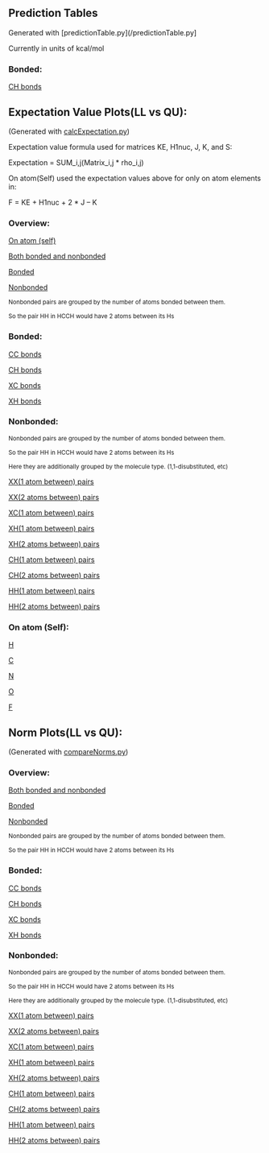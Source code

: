 ## Prediction Tables

Generated with [predictionTable.py](/predictionTable.py]

Currently in units of kcal/mol

### Bonded:

[CH bonds](/Data/predictionTables/CH/KE/CH_KE.csv)

## Expectation Value Plots(LL vs QU):

(Generated with [calcExpectation.py](/calcExpectation.py))

Expectation value formula used for matrices KE, H1nuc, J, K, and S:  

Expectation = SUM_i,j(Matrix_i,j * rho_i,j) 

On atom(Self) used the expectation values above for only on atom elements in: 

F = KE + H1nuc + 2 * J – K

### Overview:

[On atom (self)](/Data/expectationPlots/Self/Self/Self.md)

[Both bonded and nonbonded](/Data/expectationPlots/Both/Both/Both.md)

[Bonded](/Data/expectationPlots/Bonded/Bonded/Bonded.md)

[Nonbonded](/Data/expectationPlots/Nonbonded/Nonbonded/Nonbonded.md)

<sub>Nonbonded pairs are grouped by the number of atoms bonded between them. </sub>

<sub>So the  pair HH in HCCH would have 2 atoms between its Hs</sub>

### Bonded:

[CC bonds](/Data/expectationPlots/Bonded/CC/CC%28Bonded%29.md)

[CH bonds](/Data/expectationPlots/Bonded/CH/CH%28Bonded%29.md)

[XC bonds](/Data/expectationPlots/Bonded/XC/XC%28Bonded%29.md)

[XH bonds](/Data/expectationPlots/Bonded/XH/XH%28Bonded%29.md)

### Nonbonded:

<sub>Nonbonded pairs are grouped by the number of atoms bonded between them. </sub>

<sub>So the  pair HH in HCCH would have 2 atoms between its Hs</sub>

<sub>Here they are additionally grouped by the molecule type. (1,1-disubstituted, etc)</sub>


[XX(1 atom between) pairs](/Data/expectationPlots/Nonbonded/XX_1/XX_1%28Nonbonded%29.md)

[XX(2 atoms between) pairs](/Data/expectationPlots/Nonbonded/XX_2/XX_2%28Nonbonded%29.md)

[XC(1 atom between) pairs](/Data/expectationPlots/Nonbonded/XC_1/XC_1%28Nonbonded%29.md)

[XH(1 atom between) pairs](/Data/expectationPlots/Nonbonded/XH_1/XH_1%28Nonbonded%29.md)

[XH(2 atoms between) pairs](/Data/expectationPlots/Nonbonded/XH_2/XH_2%28Nonbonded%29.md)

[CH(1 atom between) pairs](/Data/expectationPlots/Nonbonded/CH_1/CH_1%28Nonbonded%29.md)

[CH(2 atoms between) pairs](/Data/expectationPlots/Nonbonded/CH_2/CH_2%28Nonbonded%29.md)

[HH(1 atom between) pairs](/Data/expectationPlots/Nonbonded/HH_1/HH_1%28Nonbonded%29.md)

[HH(2 atoms between) pairs](/Data/expectationPlots/Nonbonded/HH_2/HH_2%28Nonbonded%29.md)

### On atom (Self):

[H](/Data/expectationPlots/Self/H/H%28Self%29.md)

[C](/Data/expectationPlots/Self/C/C%28Self%29.md)

[N](/Data/expectationPlots/Self/N/N%28Self%29.md)

[O](/Data/expectationPlots/Self/O/O%28Self%29.md)

[F](/Data/expectationPlots/Self/F/F%28Self%29.md)

## Norm Plots(LL vs QU):

(Generated with [compareNorms.py](/compareNorms.py))

### Overview:


[Both bonded and nonbonded](/Data/normPlots/Both/Both/Both.md)

[Bonded](/Data/normPlots/Bonded/Bonded/Bonded.md)

[Nonbonded](/Data/normPlots/Nonbonded/Nonbonded/Nonbonded.md)

<sub>Nonbonded pairs are grouped by the number of atoms bonded between them. </sub>

<sub>So the  pair HH in HCCH would have 2 atoms between its Hs</sub>

### Bonded:

[CC bonds](/Data/normPlots/Bonded/CC/CC%28Bonded%29.md)

[CH bonds](/Data/normPlots/Bonded/CH/CH%28Bonded%29.md)

[XC bonds](/Data/normPlots/Bonded/XC/XC%28Bonded%29.md)

[XH bonds](/Data/normPlots/Bonded/XH/XH%28Bonded%29.md)

### Nonbonded:

<sub>Nonbonded pairs are grouped by the number of atoms bonded between them. </sub>

<sub>So the  pair HH in HCCH would have 2 atoms between its Hs</sub>

<sub>Here they are additionally grouped by the molecule type. (1,1-disubstituted, etc)</sub>


[XX(1 atom between) pairs](/Data/normPlots/Nonbonded/XX_1/XX_1%28Nonbonded%29.md)

[XX(2 atoms between) pairs](/Data/normPlots/Nonbonded/XX_2/XX_2%28Nonbonded%29.md)

[XC(1 atom between) pairs](/Data/normPlots/Nonbonded/XC_1/XC_1%28Nonbonded%29.md)

[XH(1 atom between) pairs](/Data/normPlots/Nonbonded/XH_1/XH_1%28Nonbonded%29.md)

[XH(2 atoms between) pairs](/Data/normPlots/Nonbonded/XH_2/XH_2%28Nonbonded%29.md)

[CH(1 atom between) pairs](/Data/normPlots/Nonbonded/CH_1/CH_1%28Nonbonded%29.md)

[CH(2 atoms between) pairs](/Data/normPlots/Nonbonded/CH_2/CH_2%28Nonbonded%29.md)

[HH(1 atom between) pairs](/Data/normPlots/Nonbonded/HH_1/HH_1%28Nonbonded%29.md)

[HH(2 atoms between) pairs](/Data/normPlots/Nonbonded/HH_2/HH_2%28Nonbonded%29.md)



